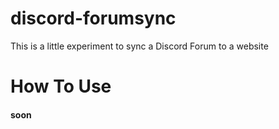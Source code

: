 # discord-forumsync

This is a little experiment to sync a Discord Forum to a website

# How To Use

#### soon